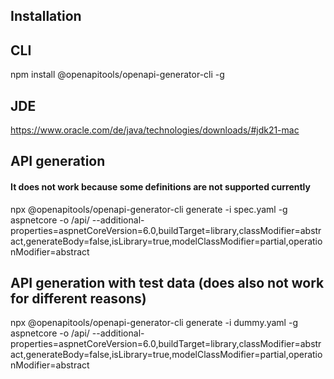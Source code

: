 ## Installation

## CLI
npm install @openapitools/openapi-generator-cli -g

## JDE
https://www.oracle.com/de/java/technologies/downloads/#jdk21-mac

## API generation
#### It does not work because some definitions are not supported currently

npx @openapitools/openapi-generator-cli generate -i spec.yaml -g aspnetcore -o /api/ --additional-properties=aspnetCoreVersion=6.0,buildTarget=library,classModifier=abstract,generateBody=false,isLibrary=true,modelClassModifier=partial,operationModifier=abstract

## API generation with test data (does also not work for different reasons)

npx @openapitools/openapi-generator-cli generate -i dummy.yaml -g aspnetcore -o /api/ --additional-properties=aspnetCoreVersion=6.0,buildTarget=library,classModifier=abstract,generateBody=false,isLibrary=true,modelClassModifier=partial,operationModifier=abstract